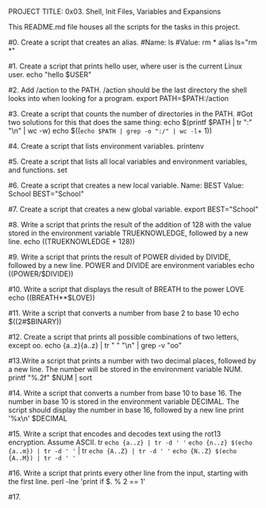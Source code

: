 PROJECT TITLE: 0x03. Shell, Init Files, Variables and Expansions

This README.md file houses all the scripts for the tasks in this project.

#0. Create a script that creates an alias.
#Name: ls
#Value: rm *
alias ls="rm *"

#1. Create a script that prints hello user, where user is the current Linux user.
echo "hello $USER"

#2. Add /action to the PATH. /action should be the last directory the shell looks into when looking for a program.
export PATH=$PATH:/action

#3. Create a script that counts the number of directories in the PATH.
#Got two solutions for this that does the same thing:
echo $(printf $PATH | tr ":" "\n" | wc -w)
echo $((`echo $PATH | grep -o ":/" | wc -l`+ 1))

#4. Create a script that lists environment variables.
printenv

#5. Create a script that lists all local variables and environment variables, and functions.
set

#6. Create a script that creates a new local variable. Name: BEST Value: School
BEST="School"

#7. Create a script that creates a new global variable.
export BEST="School"

#8. Write a script that prints the result of the addition of 128 with the value stored in the environment variable TRUEKNOWLEDGE, followed by a new line.
echo $(($TRUEKNOWLEDGE + 128))

#9. Write a script that prints the result of POWER divided by DIVIDE, followed by a new line. POWER and DIVIDE are environment variables
echo $(($POWER/$DIVIDE))

#10. Write a script that displays the result of BREATH to the power LOVE
echo $(($BREATH**$LOVE))

#11. Write a script that converts a number from base 2 to base 10
echo $((2#$BINARY))

#12. Create a script that prints all possible combinations of two letters, except oo.
echo {a..z}{a..z} | tr " " "\n" | grep -v "oo"

#13.Write a script that prints a number with two decimal places, followed by a new line. The number will be stored in the environment variable NUM.
printf "%.2f" $NUM | sort

#14. Write a script that converts a number from base 10 to base 16. The number in base 10 is stored in the environment variable DECIMAL. The script should display the number in base 16, followed by a new line
print '%x\n' $DECIMAL

#15. Write a script that encodes and decodes text using the rot13 encryption. Assume ASCII.
tr `echo {a..z} | tr -d ' '` `echo {n..z} $(echo {a..m}) | tr -d ' '` | tr `echo {A..Z} | tr -d ' '` `echo {N..Z} $(echo {A..M}) | tr -d ' '`

#16. Write a script that prints every other line from the input, starting with the first line.
perl -lne 'print if $. % 2 == 1'

#17. 
